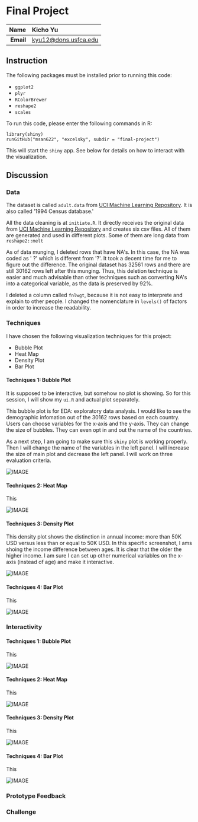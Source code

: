 Final Project
==============================

| **Name**  | Kicho Yu  |
|----------:|:-------------|
| **Email** | kyu12@dons.usfca.edu |

## Instruction ##
The following packages must be installed prior to running this code:
- `ggplot2`
- `plyr` 
- `RColorBrewer` 
- `reshape2` 
- `scales` 

To run this code, please enter the following commands in R:

```
library(shiny)
runGitHub("msan622", "excelsky", subdir = "final-project")
```
This will start the `shiny` app. See below for details on how to interact with the visualization.  


## Discussion ##
### Data ###
The dataset is called `adult.data` from [UCI Machine Learning Repository](https://archive.ics.uci.edu/ml/datasets/Adult). It is also called '1994 Census database.'  

All the data cleaning is at `initiate.R`. It directly receives the original data from [UCI Machine Learning Repository](https://archive.ics.uci.edu/ml/datasets/Adult) and creates six csv files. All of them are generated and used in different plots. Some of them are long data from `reshape2::melt`

As of data munging, I deleted rows that have NA's. In this case, the NA was coded as ' ?' which is different from '?'. It took a decent time for me to figure out the difference. The original dataset has 32561 rows and there are still 30162 rows left after this munging. Thus, this deletion technique is easier and much advisable than other techniques such as converting NA's into a categorical variable, as the data is preserved by 92%.

I deleted a column called `fnlwgt`, because it is not easy to interprete and explain to other people. I changed the nomenclature in `levels()` of factors in order to increase the readability.


### Techniques ###

I have chosen the following visualization techniques for this project:

- Bubble Plot
- Heat Map
- Density Plot
- Bar Plot

#### Techniques 1: Bubble Plot ####
It is supposed to be interactive, but somehow no plot is showing. So for this session, I will show my `ui.R` and actual plot separately.  

This bubble plot is for EDA: exploratory data analysis. I would like to see the demographic infomation out of the 30162 rows based on each country. Users can choose variables for the x-axis and the y-axis. They can change the size of bubbles. They can even opt in and out the name of the countries.  

As a next step, I am going to make sure this `shiny` plot is working properly. Then I will change the name of the variables in the left panel. I will increase the size of main plot and decrease the left panel. I will work on three evaluation criteria.

![IMAGE](1bubble.jpg) 


#### Techniques 2: Heat Map  ####
This

![IMAGE](2heat.jpg) 


#### Techniques 3: Density Plot ####
This density plot shows the distinction in annual income: more than 50K USD versus less than or equal to 50K USD. In this specific screenshot, I ams shoing the income difference between ages. It is clear that the older the higher income. I am sure I can set up other numerical variables on the x-axis (instead of age) and make it interactive.

![IMAGE](3density.jpg) 


#### Techniques 4: Bar Plot ####
This

![IMAGE](4bar.jpg) 



### Interactivity ###

#### Techniques 1: Bubble Plot ####
This

![IMAGE](1consistency.jpg) 

#### Techniques 2: Heat Map ####
This

![IMAGE](2brushing.jpg) 

#### Techniques 3: Density Plot ####
This

![IMAGE](3density.jpg) 

#### Techniques 4: Bar Plot ####
This

![IMAGE](4ratio.jpg) 





### Prototype Feedback ###




### Challenge ###
